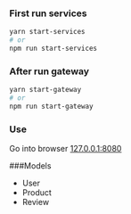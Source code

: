 ### First run services

```sh
yarn start-services
# or
npm run start-services
```

### After run gateway

```sh
yarn start-gateway
# or
npm run start-gateway
```

### Use
Go into browser <a href="127.0.0.1:8080">127.0.0.1:8080</a>

###Models
<ul>
<li>User</li>
<li>Product</li>
<li>Review</li>
</ul>

